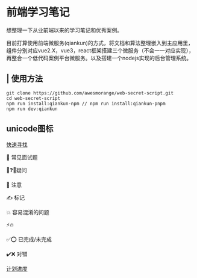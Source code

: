 # 前端学习笔记
想整理一下从业前端以来的学习笔记和优秀案例。

目前打算使用前端微服务(qiankun)的方式，将文档和算法整理嵌入到主应用里，组件分别对应vue2.X，vue3，react框架搭建三个微服务（不会一一对应实现），再整合一个低代码案例平台微服务。以及搭建一个nodejs实现的后台管理系统。

## | 使用方法
```
git clone https://github.com/awesmorange/web-secret-script.git
cd web-secret-script
npm run install:qiankun-npm // npm run install:qiankun-pnpm
npm run dev:qiankun
```

## unicode图标
[快速寻找](https://blog.csdn.net/qq_59845463/article/details/131251711)

🌟 常见面试题

🤔❓💭疑问

📢 注意

✍ 标记

💥 容易混淆的问题

⚡🔥 

✅⭕ 已完成/未完成

✔️❌ 对错

[计划进度](https://gitee.com/avesmorange/web-secret-script/blob/main/qiankun/main/src/doc/dev-plan/progress.md)